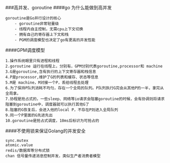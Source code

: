 ###高并发、goroutine
####go 为什么能做到高并发

    goroutine是Go并行设计的核心
        - goroutine非常轻量级
        - 线程内自主控制，无需cpu上下文切换
        - 拥有自己的寄存器上下文和栈
        - PGM的调度模型也决定了go有更高的并发性能
        
####GPM调度模型
    
    1.操作系统眼里只有进程和线程
    2.goroutine 运行在线程上，分别有，GPM分别代表goroutine,processor和 machine
    3.G是goroutine,含有执行的上下文寄存器和栈信息
    4.P是processor,维护了G的列表和缓存、状态等信息
    5.M是 machine，M对接一个P，丢给线程去处理
    6.为了保持P队列消耗不均匀，存在一个全局的队列。P队列执行G完会从其他P的一半，拿完从全局拿。
    7.协程是抢占式的，一些sleep、网络等io请求会阻塞goroutine的时候，会有协调则将请求阻塞到goroutine中，调度器就可以执行其他G了
    8.阻塞的G恢复后，会进入他的local P，不存在P则进入全局队列
    9.同一个P里面的G先进先出
    10.goroutine是抢占式调度，10ms后标识为可抢占的
    
####不使用锁来保证Golang的并发安全

    sync.mutex
    atomic.value
    redis/数据库等分布式锁
    chan 信号量传递消息控制并发，类似生产者消费者模型
